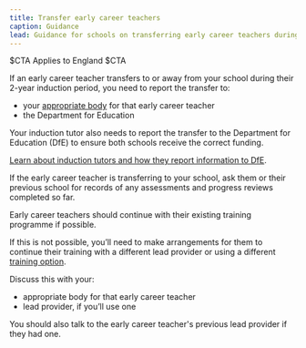 ```yaml
---
title: Transfer early career teachers 
caption: Guidance
lead: Guidance for schools on transferring early career teachers during their training based on the early career framework, part of induction for early career teachers.
---
```


$CTA
Applies to England
$CTA


If an early career teacher transfers to or away from your school during their 2-year induction period, you need to report the transfer to:

* your [appropriate body](/appoint-an-appropriate-body-early-career-teachers) for that early career teacher
* the Department for Education

Your induction tutor also needs to report the transfer to the Department for Education (DfE) to ensure both schools receive the correct funding.

[Learn about induction tutors and how they report information to DfE](/nominate-induction-tutor).

If the early career teacher is transferring to your school, ask them or their previous school for records of any assessments and progress reviews completed so far.

Early career teachers should continue with their existing training programme if possible.

If this is not possible, you’ll need to make arrangements for them to continue their training with a different lead provider or using a different [training option](/choose-training-option-early-career-teachers).

Discuss this with your:

* appropriate body for that early career teacher
* lead provider, if you’ll use one

You should also talk to the early career teacher's previous lead provider if they had one.

